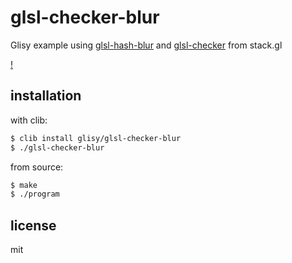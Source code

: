 glsl-checker-blur
=================

Glisy example using
[glsl-hash-blur](https://github.com/stackgl/glsl-hash-blur) and
[glsl-checker](https://github.com/mattdesl/glsl-checker) from stack.gl

[!](screenshot.png)

## installation

with clib:

```sh
$ clib install glisy/glsl-checker-blur
$ ./glsl-checker-blur
```

from source:

```sh
$ make
$ ./program
```

## license

mit
